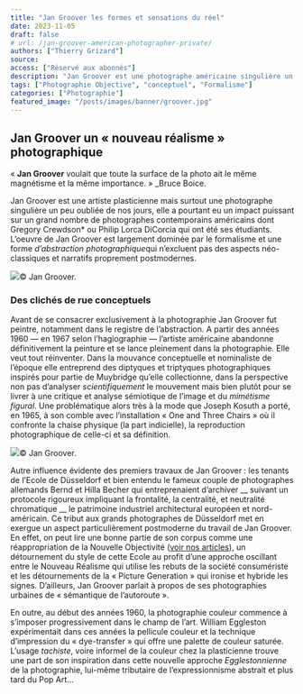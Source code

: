 ```yaml
---
title: "Jan Groover les formes et sensations du réel"
date: 2023-11-05
draft: false
# url: /jan-groover-american-photographer-private/
authors: ["Thierry Grizard"]
source:
access: ["Réservé aux abonnés"]
description: "Jan Groover est une photographe américaine singulière un peu oubliée, elle a pourtant eu un impact puissant sur nombre de photographes contemporains."
tags: ["Photographie Objective", "conceptuel", "Formalisme"]
categories: ["Photographie"]
featured_image: "/posts/images/banner/groover.jpg"
---
```

## Jan Groover un « nouveau réalisme » photographique

« **Jan Groover** voulait que toute la surface de la photo ait le même magnétisme et la même importance. » _Bruce Boice.

Jan Groover est une artiste plasticienne mais surtout une photographe singulière un peu oubliée de nos jours, elle a pourtant eu un impact puissant sur un grand nombre de photographes contemporains américains dont Gregory Crewdson* ou Philip Lorca DiCorcia qui ont été ses étudiants. L’oeuvre de Jan Groover est largement dominée par le formalisme et une forme *d’abstraction* *photographique*qui n’excluent pas des aspects néo-classiques et narratifs proprement postmodernes.

![](/posts/images/groover/jan-groover_solo-show_elysee-museum_switzerland_2019.002-3.jpg)© Jan Groover.

### Des clichés de rue conceptuels

Avant de se consacrer exclusivement à la photographie Jan Groover fut peintre, notamment dans le registre de l’abstraction. A partir des années 1960 — en 1967 selon l’hagiographie — l’artiste américaine abandonne définitivement la peinture et se lance pleinement dans la photographie. Elle veut tout réinventer. Dans la mouvance conceptuelle et nominaliste de l’époque elle entreprend des diptyques et triptyques photographiques inspirés pour partie de Muybridge qu’elle collectionne, dans la perspective non pas d’analyser *scientifiquement* le mouvement mais bien plutôt pour se livrer à une critique et analyse sémiotique de l’image et du *mimétisme figural*. Une problématique alors très à la mode que Joseph Kosuth a porté, en 1965, à son comble avec l’installation « One and Three Chairs » où il confronte la chaise physique (la part indicielle), la reproduction photographique de celle-ci et sa définition.

![](/posts/images/groover/jan-groover_solo-show_elysee-museum_switzerland_2019.010.jpg)© Jan Groover.

Autre influence évidente des premiers travaux de Jan Groover : les tenants de l’Ecole de Düsseldorf et bien entendu le fameux couple de photographes allemands Bernd et Hilla Becher qui entreprenaient d’archiver __ suivant un protocole rigoureux impliquant la frontalité, la centralité, et neutralité chromatique __ le patrimoine industriel architectural européen et nord-américain. Ce tribut aux grands photographes de Düsseldorf met en exergue un aspect particulièrement postmoderne du travail de Jan Groover. En effet, on peut lire une bonne partie de son corpus comme une réappropriation de la Nouvelle Objectivité ([voir nos articles](/photographie-objective/)), un détournement du style de cette Ecole au profit d’une approche oscillant entre le Nouveau Réalisme qui utilise les rebuts de la société consumériste et les détournements de la « Picture Generation » qui ironise et hybride les signes. D’ailleurs, Jan Groover parlait à propos de ses photographies urbaines de « sémantique de l’autoroute ».

En outre, au début des années 1960, la photographie couleur commence à s’imposer progressivement dans le champ de l’art. William Eggleston expérimentait dans ces années la pellicule couleur et la technique d’impression du « dye-transfer » qui offre une palette de couleur saturée. L’usage *tachiste*, voire informel de la couleur chez la plasticienne trouve une part de son inspiration dans cette nouvelle approche *Egglestonnienne* de la photographie, lui-même tributaire de l’expressionnisme abstrait et plus tard du Pop Art...
